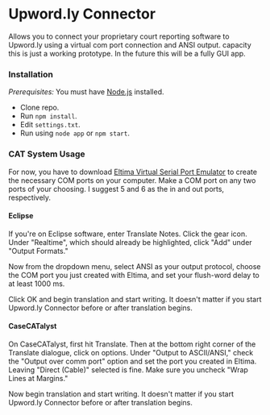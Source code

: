 # Upword.ly Connector
Allows you to connect your proprietary court reporting software to Upword.ly using a virtual com port connection and ANSI output. capacity this is just a working prototype. In the future this will be a fully GUI app.

### Installation

*Prerequisites:* You must have [Node.js](https://nodejs.org/en/) installed.

- Clone repo.
- Run `npm install`.
- Edit `settings.txt`.
- Run using `node app` or `npm start`.

### CAT System Usage

For now, you have to download [Eltima Virtual Serial Port Emulator](https://www.eltima.com/products/vspdxp/) to create the necessary COM ports on your computer. Make a COM port on any two ports of your choosing. I suggest 5 and 6 as the in and out ports, respectively.

#### Eclipse

If you're on Eclipse software, enter Translate Notes. Click the gear icon. Under "Realtime", which should already be highlighted, click "Add" under "Output Formats."

Now from the dropdown menu, select ANSI as your output protocol, choose the COM port you just created with Eltima, and set your flush-word delay to at least 1000 ms.

Click OK and begin translation and start writing. It doesn't matter if you start Upword.ly Connector before or after translation begins.


#### CaseCATalyst

On CaseCATalyst, first hit Translate. Then at the bottom right corner of the Translate dialogue, click on options. Under "Output to ASCII/ANSI," check the "Output over comm port" option and set the port you created in Eltima. Leaving "Direct (Cable)" selected is fine. Make sure you uncheck "Wrap Lines at Margins."

Now begin translation and start writing. It doesn't matter if you start Upword.ly Connector before or after translation begins.

